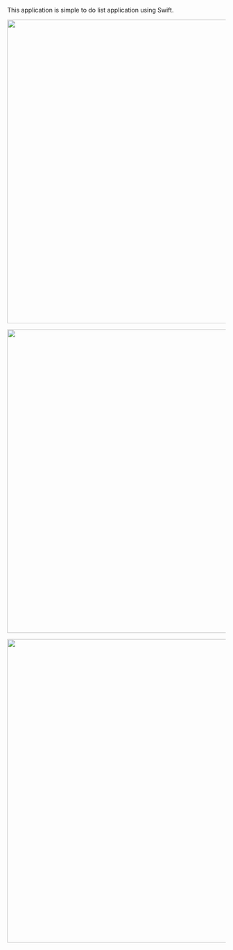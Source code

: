 This application is simple to do list application using Swift.





<p align="center">
<img src="https://user-images.githubusercontent.com/73591684/142413844-04dc3009-8628-41bc-87b7-ad478b69ef3f.png" height = 700 >
</p>


<p align="center">
<img src="https://user-images.githubusercontent.com/73591684/142413841-92b152b4-3105-47ee-8fe6-8820e97ecb2e.png" height = 700 >
</p>




<p align="center">
<img src="https://user-images.githubusercontent.com/73591684/142413831-b351a9fc-3d7d-4bcf-8f25-20baa7be3d36.png" height = 700 >
</p>

